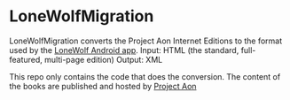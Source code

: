 LoneWolfMigration
=================

LoneWolfMigration converts the Project Aon Internet Editions to the format used by the [LoneWolf Android app](https://github.com/hlaueriksson/LoneWolf/).
Input: HTML (the standard, full-featured, multi-page edition)
Output: XML

This repo only contains the code that does the conversion.
The content of the books are published and hosted by [Project Aon](http://www.projectaon.org/)
